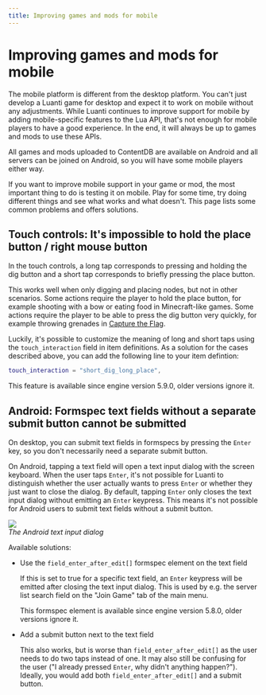 ```yaml
---
title: Improving games and mods for mobile
---
```


# Improving games and mods for mobile

The mobile platform is different from the desktop platform. You can't just develop a Luanti game for desktop and expect it to work on mobile without any adjustments. While Luanti continues to improve support for mobile by adding mobile-specific features to the Lua API, that's not enough for mobile players to have a good experience. In the end, it will always be up to games and mods to use these APIs.

All games and mods uploaded to ContentDB are available on Android and all servers can be joined on Android, so you will have some mobile players either way.

If you want to improve mobile support in your game or mod, the most important thing to do is testing it on mobile. Play for some time, try doing different things and see what works and what doesn't. This page lists some common problems and offers solutions.

## Touch controls: It's impossible to hold the place button / right mouse button

In the touch controls, a long tap corresponds to pressing and holding the dig button and a short tap corresponds to briefly pressing the place button.

This works well when only digging and placing nodes, but not in other scenarios. Some actions require the player to hold the place button, for example shooting with a bow or eating food in Minecraft-like games. Some actions require the player to be able to press the dig button very quickly, for example throwing grenades in [Capture the Flag](https://content.luanti.org/packages/rubenwardy/capturetheflag/).

Luckily, it's possible to customize the meaning of long and short taps using the `touch_interaction` field in item definitions. As a solution for the cases described above, you can add the following line to your item defintion:

```lua
touch_interaction = "short_dig_long_place",
```

This feature is available since engine version 5.9.0, older versions ignore it.

## Android: Formspec text fields without a separate submit button cannot be submitted

On desktop, you can submit text fields in formspecs by pressing the `Enter` key, so you don't necessarily need a separate submit button.

On Android, tapping a text field will open a text input dialog with the screen keyboard. When the user taps `Enter`, it's not possible for Luanti to distinguish whether the user actually wants to press `Enter` or whether they just want to close the dialog. By default, tapping `Enter` only closes the text input dialog without emitting an `Enter` keypress. This means it's not possible for Android users to submit text fields without a submit button.

![](/images/improving-games-and-mods-for-mobile/android-text-input-dialog.jpeg)  
_The Android text input dialog_

Available solutions:

- Use the `field_enter_after_edit[]` formspec element on the text field

  If this is set to true for a specific text field, an `Enter` keypress will be emitted after closing the text input dialog. This is used by e.g. the server list search field on the "Join Game" tab of the main menu.

  This formspec element is available since engine version 5.8.0, older versions ignore it.

- Add a submit button next to the text field

  This also works, but is worse than `field_enter_after_edit[]` as the user needs to do two taps instead of one. It may also still be confusing for the user ("I already pressed `Enter`, why didn't anything happen?"). Ideally, you would add both `field_enter_after_edit[]` and a submit button.
